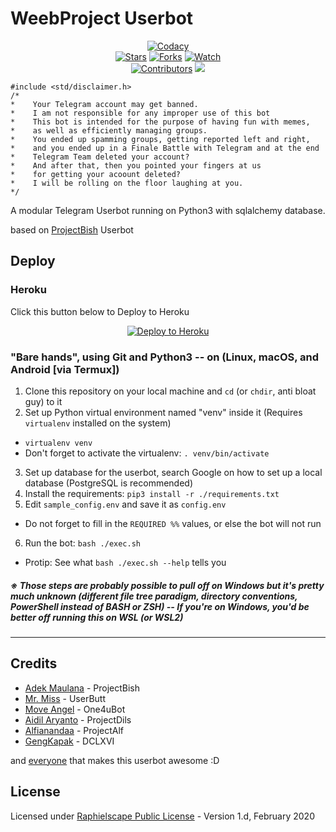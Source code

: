 # WeebProject Userbot

<p align="center">
    <a href="https://app.codacy.com/gh/BianSepang/WeebProject/dashboard"> <img src="https://img.shields.io/codacy/grade/a723cb464d5a4d25be3152b5d71de82d?color=blue&logo=codacy&style=flat-square" alt="Codacy" /></a><br>
    <a href="https://github.com/BianSepang/WeebProject/stargazers"> <img src="https://img.shields.io/github/stars/BianSepang/WeebProject?logo=github&style=flat-square" alt="Stars" /></a>
    <a href="https://github.com/BianSepang/WeebProject/network/members"> <img src="https://img.shields.io/github/forks/BianSepang/WeebProject?logo=github&style=flat-square" alt="Forks" /></a>
    <a href="https://github.com/BianSepang/WeebProject/watchers"> <img src="https://img.shields.io/github/watchers/BianSepang/WeebProject?logo=github&style=flat-square" alt="Watch" /></a><br>
    <a href="https://github.com/BianSepang/WeebProject/graphs/contributors"> <img src="https://img.shields.io/github/contributors/BianSepang/WeebProject?color=blue&style=flat-square" alt="Contributors" /></a>
    <a href="https://pypi.org/project/Telethon/"> <img src="https://img.shields.io/pypi/v/telethon?label=telethon&logo=pypi&logoColor=white&style=flat-square" /></a>
</p>

```
#include <std/disclaimer.h>
/*
*    Your Telegram account may get banned.
*    I am not responsible for any improper use of this bot
*    This bot is intended for the purpose of having fun with memes,
*    as well as efficiently managing groups.
*    You ended up spamming groups, getting reported left and right,
*    and you ended up in a Finale Battle with Telegram and at the end
*    Telegram Team deleted your account?
*    And after that, then you pointed your fingers at us
*    for getting your acoount deleted?
*    I will be rolling on the floor laughing at you.
*/
```

A modular Telegram Userbot running on Python3 with sqlalchemy database.

based on [ProjectBish](https://github.com/adekmaulana/ProjectBish) Userbot

## Deploy
### Heroku
Click this button below to Deploy to Heroku
<p align="center"><a href="https://heroku.com/deploy?template=https://github.com/BianSepang/WeebProject/tree/master"> <img src="https://www.herokucdn.com/deploy/button.png" alt="Deploy to Heroku"/></a></p>

### "Bare hands", using Git and Python3 -- on (Linux, macOS, and Android [via Termux])
1. Clone this repository on your local machine and `cd` (or `chdir`, anti bloat guy) to it
2. Set up Python virtual environment named "venv" inside it (Requires `virtualenv` installed on the system)
  - `virtualenv venv`
  - Don't forget to activate the virtualenv: `. venv/bin/activate`
3. Set up database for the userbot, search Google on how to set up a local database (PostgreSQL is recommended)
4. Install the requirements: `pip3 install -r ./requirements.txt`
5. Edit `sample_config.env` and save it as `config.env`
  - Do not forget to fill in the `REQUIRED %%` values, or else the bot will not run
6. Run the bot: `bash ./exec.sh`
  - Protip: See what `bash ./exec.sh --help` tells you

##### ※ Those steps are probably possible to pull off on Windows but it's pretty much unknown (different file tree paradigm, directory conventions, PowerShell instead of BASH or ZSH) -- If you're on Windows, you'd be better off running this on WSL (or WSL2)
---
## Credits
* [Adek Maulana](https://github.com/adekmaulana) - ProjectBish
* [Mr. Miss](https://github.com/keselekpermen69) - UserButt
* [Move Angel](https://github.com/MoveAngel) - One4uBot
* [Aidil Aryanto](https://github.com/aidilaryanto) - ProjectDils
* [Alfianandaa](https://github.com/alfianandaa) - ProjectAlf
* [GengKapak](https://github.com/GengKapak) - DCLXVI

and [everyone](https://github.com/BianSepang/WeebProject/graphs/contributors) that makes this userbot awesome :D

## License
Licensed under [Raphielscape Public License](https://github.com/BianSepang/WeebProject/blob/master/LICENSE) - Version 1.d, February 2020
